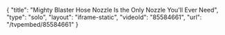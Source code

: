 {
    "title": "Mighty Blaster Hose Nozzle Is the Only Nozzle You'll Ever Need",
    "type": "solo",
    "layout": "iframe-static",
    "videoId": "85584661",
    "url": "\/tvpembed\/85584661"
}